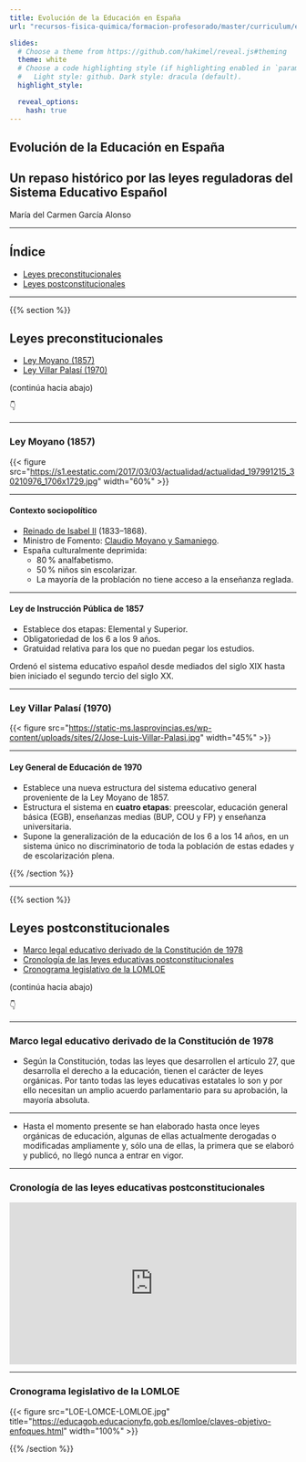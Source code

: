 ```yaml
---
title: Evolución de la Educación en España
url: "recursos-fisica-quimica/formacion-profesorado/master/curriculum/evolucion-de-la-educacion-en-españa"

slides:
  # Choose a theme from https://github.com/hakimel/reveal.js#theming
  theme: white
  # Choose a code highlighting style (if highlighting enabled in `params.toml`)
  #   Light style: github. Dark style: dracula (default).
  highlight_style:

  reveal_options:
    hash: true
---
```


<section data-background-image="/media/logo-diapositivas.svg, logo-uc.svg" data-background-size="10%" data-background-position="3.629% 5%, 96.371% 5%">

# Evolución de la Educación en España

## Un repaso histórico por las leyes reguladoras del Sistema Educativo Español

María del Carmen García Alonso

---

## Índice

- [Leyes preconstitucionales](#/1)
- [Leyes postconstitucionales](#/2)

</section>

---

{{% section %}}

## Leyes preconstitucionales

- [Ley Moyano (1857)](#/1/1)
- [Ley Villar Palasí (1970)](#/1/4)

(continúa hacia abajo)

👇

---

### Ley Moyano (1857)

{{< figure src="https://s1.eestatic.com/2017/03/03/actualidad/actualidad_197991215_30210976_1706x1729.jpg" width="60%" >}}

---

#### Contexto sociopolítico

- [Reinado de Isabel II](https://es.wikipedia.org/wiki/Reinado_de_Isabel_II_de_España) (1833–1868).
- Ministro de Fomento: [Claudio Moyano y Samaniego](https://es.wikipedia.org/wiki/Claudio_Moyano).
- España culturalmente deprimida:
  - 80&thinsp;% analfabetismo.
  - 50&thinsp;% niños sin escolarizar.
  - La mayoría de la problación no tiene acceso a la enseñanza reglada.

---

#### Ley de Instrucción Pública de 1857

- Establece dos etapas: Elemental y Superior.
- Obligatoriedad de los 6 a los 9 años.
- Gratuidad relativa para los que no puedan pegar los estudios.

Ordenó el sistema educativo español desde mediados del siglo XIX hasta bien iniciado el segundo tercio del siglo XX.

---

### Ley Villar Palasí (1970)

{{< figure src="https://static-ms.lasprovincias.es/wp-content/uploads/sites/2/Jose-Luis-Villar-Palasi.jpg" width="45%" >}}

---

#### Ley General de Educación de 1970

- Establece una nueva estructura del sistema educativo general proveniente de la Ley Moyano de 1857.
- Estructura el sistema en **cuatro etapas**: preescolar, educación general básica (EGB), enseñanzas medias (BUP, COU y FP) y enseñanza universitaria.
- Supone la generalización de la educación de los 6 a los 14 años, en un sistema único no discriminatorio de toda la población de estas edades y de escolarización plena.

{{% /section %}}

---

{{% section %}}

## Leyes postconstitucionales

- [Marco legal educativo derivado de la Constitución de 1978](#/2/1)
- [Cronología de las leyes educativas postconstitucionales](#/2/3)
- [Cronograma legislativo de la LOMLOE](#/2/4)

(continúa hacia abajo)

👇

---

### Marco legal educativo derivado de la Constitución de 1978

- Según la Constitución, todas las leyes que desarrollen el artículo 27,  que desarrolla el derecho a la educación, tienen el carácter de leyes orgánicas. Por tanto todas las leyes educativas estatales lo son y por ello necesitan un amplio acuerdo parlamentario para su aprobación, la mayoría absoluta.

---

- Hasta el momento presente  se han elaborado hasta once leyes orgánicas de educación, algunas de ellas actualmente derogadas o modificadas ampliamente y, sólo una de ellas, la primera que se elaboró y publicó, no llegó nunca a entrar en vigor. 

---

### Cronología de las leyes educativas postconstitucionales

<div style="width: 100%;"><div style="position: relative; padding-bottom: 56.25%; padding-top: 0; height: 0;"><iframe title="TIMELINE EDU COLOR" frameborder="0" width="1200px" height="675px" style="position: absolute; top: 0; left: 0; width: 100%; height: 100%;" src="https://view.genial.ly/626a870a931c0f001232a5cd" type="text/html" allowscriptaccess="always" allowfullscreen="true" scrolling="yes" allownetworking="all"></iframe> </div> </div>

---

### Cronograma legislativo de la LOMLOE

{{< figure src="LOE-LOMCE-LOMLOE.jpg" title="https://educagob.educacionyfp.gob.es/lomloe/claves-objetivo-enfoques.html" width="100%" >}}

{{% /section %}}